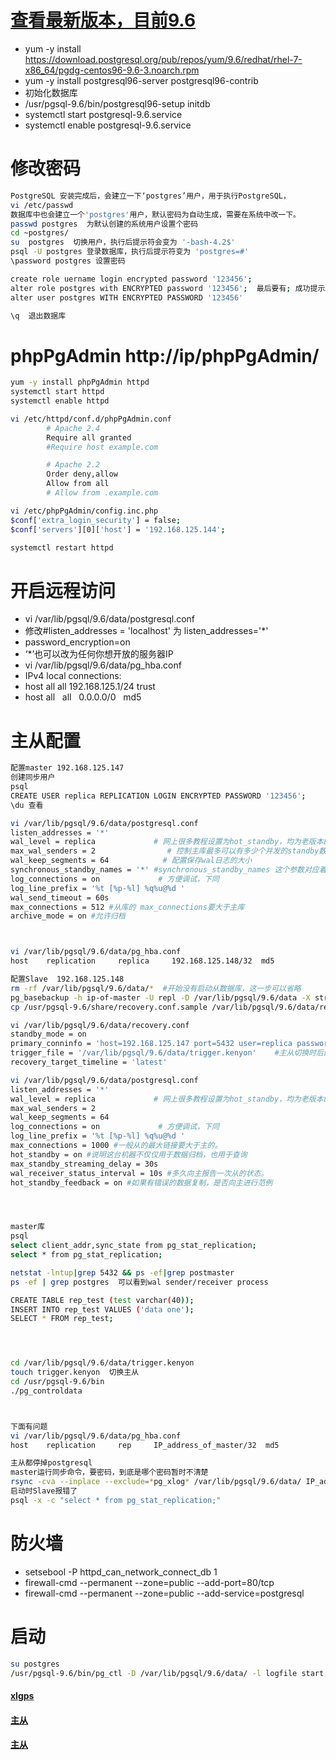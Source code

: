 # [查看最新版本，目前9.6](https://yum.postgresql.org/)
- yum -y install https://download.postgresql.org/pub/repos/yum/9.6/redhat/rhel-7-x86_64/pgdg-centos96-9.6-3.noarch.rpm
- yum -y install postgresql96-server postgresql96-contrib
- 初始化数据库
- /usr/pgsql-9.6/bin/postgresql96-setup initdb
- systemctl start postgresql-9.6.service
- systemctl enable postgresql-9.6.service

# 修改密码
```sh
PostgreSQL 安装完成后，会建立一下‘postgres’用户，用于执行PostgreSQL，
vi /etc/passwd
数据库中也会建立一个'postgres'用户，默认密码为自动生成，需要在系统中改一下。
passwd postgres  为默认创建的系统用户设置个密码
cd ~postgres/
su  postgres  切换用户，执行后提示符会变为 '-bash-4.2$'
psql -U postgres 登录数据库，执行后提示符变为 'postgres=#'
\password postgres 设置密码

create role uername login encrypted password '123456';  
alter role postgres with ENCRYPTED password '123456';  最后要有; 成功提示ALTER ROLE
alter user postgres WITH ENCRYPTED PASSWORD '123456'  

\q  退出数据库
```
# phpPgAdmin   http://ip/phpPgAdmin/
```sh
yum -y install phpPgAdmin httpd
systemctl start httpd
systemctl enable httpd

vi /etc/httpd/conf.d/phpPgAdmin.conf
        # Apache 2.4
        Require all granted
        #Require host example.com

        # Apache 2.2
        Order deny,allow
        Allow from all
        # Allow from .example.com

vi /etc/phpPgAdmin/config.inc.php
$conf['extra_login_security'] = false;
$conf['servers'][0]['host'] = '192.168.125.144';

systemctl restart httpd
```
# 开启远程访问
- vi /var/lib/pgsql/9.6/data/postgresql.conf
- 修改#listen_addresses = 'localhost'  为  listen_addresses='*'
- password_encryption=on
- ‘*’也可以改为任何你想开放的服务器IP
- vi /var/lib/pgsql/9.6/data/pg_hba.conf
- IPv4 local connections:
- host  all    all    192.168.125.1/24      trust   
- host  all    all    0.0.0.0/0    md5
# 主从配置
```sh
配置master 192.168.125.147
创建同步用户
psql
CREATE USER replica REPLICATION LOGIN ENCRYPTED PASSWORD '123456';
\du 查看

vi /var/lib/pgsql/9.6/data/postgresql.conf
listen_addresses = '*'          
wal_level = replica             # 网上很多教程设置为hot_standby，均为老版本的选项
max_wal_senders = 2                # 控制主库最多可以有多少个并发的standby数据库,差不多有几个从，就设置多少
wal_keep_segments = 64            # 配置保存wal日志的大小
synchronous_standby_names = '*' #synchronous_standby_names 这个参数对应着slave配置文件中的recovery.conf 中的primary_conninfo
log_connections = on             # 方便调试，下同
log_line_prefix = '%t [%p-%l] %q%u@%d '
wal_send_timeout = 60s 
max_connections = 512 #从库的 max_connections要大于主库
archive_mode = on #允许归档 



vi /var/lib/pgsql/9.6/data/pg_hba.conf
host    replication     replica     192.168.125.148/32  md5

配置Slave  192.168.125.148
rm -rf /var/lib/pgsql/9.6/data/*  #开始没有启动从数据库，这一步可以省略 
pg_basebackup -h ip-of-master -U repl -D /var/lib/pgsql/9.6/data -X stream -P
cp /usr/pgsql-9.6/share/recovery.conf.sample /var/lib/pgsql/9.6/data/recovery.conf

vi /var/lib/pgsql/9.6/data/recovery.conf
standby_mode = on
primary_conninfo = 'host=192.168.125.147 port=5432 user=replica password=123456'
trigger_file = '/var/lib/pgsql/9.6/data/trigger.kenyon'    #主从切换时后的触发文件
recovery_target_timeline = 'latest'

vi /var/lib/pgsql/9.6/data/postgresql.conf
listen_addresses = '*'          
wal_level = replica             # 网上很多教程设置为hot_standby，均为老版本的选项
max_wal_senders = 2
wal_keep_segments = 64
log_connections = on             # 方便调试，下同
log_line_prefix = '%t [%p-%l] %q%u@%d '
max_connections = 1000 #一般从的最大链接要大于主的。 
hot_standby = on #说明这台机器不仅仅用于数据归档，也用于查询 
max_standby_streaming_delay = 30s 
wal_receiver_status_interval = 10s #多久向主报告一次从的状态。 
hot_standby_feedback = on #如果有错误的数据复制，是否向主进行范例




master库
psql
select client_addr,sync_state from pg_stat_replication;
select * from pg_stat_replication;

netstat -lntup|grep 5432 && ps -ef|grep postmaster
ps -ef | grep postgres  可以看到wal sender/receiver process

CREATE TABLE rep_test (test varchar(40));
INSERT INTO rep_test VALUES ('data one');
SELECT * FROM rep_test;




cd /var/lib/pgsql/9.6/data/trigger.kenyon
touch trigger.kenyon  切换主从
cd /usr/pgsql-9.6/bin
./pg_controldata



下面有问题
vi /var/lib/pgsql/9.6/data/pg_hba.conf
host    replication     rep     IP_address_of_master/32  md5

主从都停掉postgresql
master运行同步命令，要密码，到底是哪个密码暂时不清楚
rsync -cva --inplace --exclude=*pg_xlog* /var/lib/pgsql/9.6/data/ IP_address_of_slave:/var/lib/pgsql/9.6/data/
启动时Slave报错了
psql -x -c "select * from pg_stat_replication;"
```
# 防火墙
- setsebool -P httpd_can_network_connect_db 1
- firewall-cmd --permanent --zone=public --add-port=80/tcp
- firewall-cmd --permanent --zone=public --add-service=postgresql
# 启动
```sh
su postgres
/usr/pgsql-9.6/bin/pg_ctl -D /var/lib/pgsql/9.6/data/ -l logfile start

```

#### [xlgps](http://www.xlgps.com/article/343029.html)
#### [主从](http://kaliarch.blog.51cto.com/8966921/1909936)
#### [主从](http://www.jianshu.com/p/41bf119cac9a)
